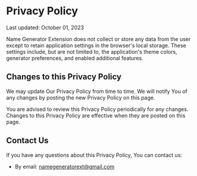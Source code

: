 # Privacy Policy

Last updated: October 01, 2023

Name Generator Extension does not collect or store any data from the user except to retain application settings in the browser's local storage. These settings include, but are not limited to, the application's theme colors, generator preferences, and enabled additional features.

## Changes to this Privacy Policy

We may update Our Privacy Policy from time to time. We will notify You of any changes by posting the new Privacy Policy on this page.

You are advised to review this Privacy Policy periodically for any changes. Changes to this Privacy Policy are effective when they are posted on this page.

## Contact Us

If you have any questions about this Privacy Policy, You can contact us:


- By email: namegeneratorext@gmail.com